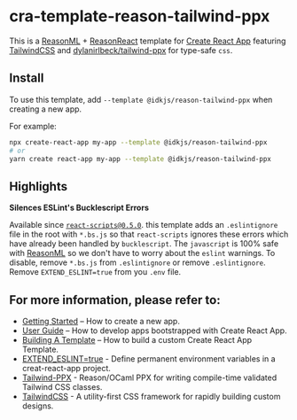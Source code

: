 # cra-template-reason-tailwind-ppx

This is a [ReasonML](https://reasonml.github.io/) + [ReasonReact](https://reasonml.github.io/reason-react/en/) template for [Create React App](https://github.com/facebook/create-react-app) featuring [TailwindCSS](https://tailwindcss.com) and [dylanirlbeck/tailwind-ppx](https://github.com/dylanirlbeck/tailwind-ppx) for type-safe `css`.

## Install

To use this template, add `--template @idkjs/reason-tailwind-ppx` when creating a new app.

For example:

```sh
npx create-react-app my-app --template @idkjs/reason-tailwind-ppx
# or
yarn create react-app my-app --template @idkjs/reason-tailwind-ppx
```

## Highlights

**Silences ESLint's Bucklescript Errors**

Available since [`react-scripts@0.5.0`](https://create-react-app.dev/docs/adding-custom-environment-variables#adding-development-environment-variables-in-env).
this template adds an `.eslintignore` file in the root with `*.bs.js` so that `react-scripts` ignores these errors which have already been handled by `bucklescript`. The `javascript` is 100% safe with [ReasonML](https://reasonml.github.io/) so we don't have to worry about the `eslint` warnings. To disable, remove `*.bs.js` from `.eslintignore` or remove `.eslintignore`. Remove `EXTEND_ESLINT=true` from you `.env` file.

## For more information, please refer to:

- [Getting Started](https://create-react-app.dev/docs/getting-started) – How to create a new app.
- [User Guide](https://create-react-app.dev) – How to develop apps bootstrapped with Create React App.
- [Building A Template](https://create-react-app.dev/docs/custom-templates/#building-a-template) – How to build a custom Create React App Template.
- [EXTEND_ESLINT=true](https://create-react-app.dev/docs/advanced-configuration) - Define permanent environment variables in a creat-react-app project.
- [Tailwind-PPX](https://github.com/dylanirlbeck/tailwind-ppx) - Reason/OCaml PPX for writing compile-time validated Tailwind CSS classes.
- [TailwindCSS](https://tailwindcss.com) - A utility-first CSS framework for
rapidly building custom designs.

